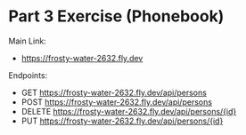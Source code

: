 # Part 3 Exercise (Phonebook)

Main Link: 
- https://frosty-water-2632.fly.dev

Endpoints:
- GET https://frosty-water-2632.fly.dev/api/persons
- POST https://frosty-water-2632.fly.dev/api/persons
- DELETE https://frosty-water-2632.fly.dev/api/persons/{id}
- PUT https://frosty-water-2632.fly.dev/api/persons/{id}